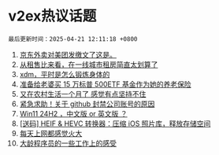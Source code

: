# v2ex热议话题

`最后更新时间：2025-04-21 12:11:18 +0800`

1. [京东外卖对美团发缴文了这是。](https://www.v2ex.com/t/1126890)
1. [从租售比来看，在一线城市租房简直太划算了](https://www.v2ex.com/t/1126877)
1. [xdm，平时是怎么锻炼身体的](https://www.v2ex.com/t/1126889)
1. [准备给老婆买 15 万标普 500ETF 基金作为她的养老保险](https://www.v2ex.com/t/1126844)
1. [又在农村生活一个月了 感觉有点坚持不住](https://www.v2ex.com/t/1126855)
1. [紧急求助！关于 github 封禁公司账号的原因](https://www.v2ex.com/t/1126798)
1. [Win11 24H2 ，中文版 or 英文版 ？](https://www.v2ex.com/t/1126809)
1. [[送码] HEIF & HEVC 转换器：压缩 iOS 照片库，释放存储空间](https://www.v2ex.com/t/1126783)
1. [每天上网都感觉火大](https://www.v2ex.com/t/1126905)
1. [大龄程序员的一些工作上的感受](https://www.v2ex.com/t/1126789)

